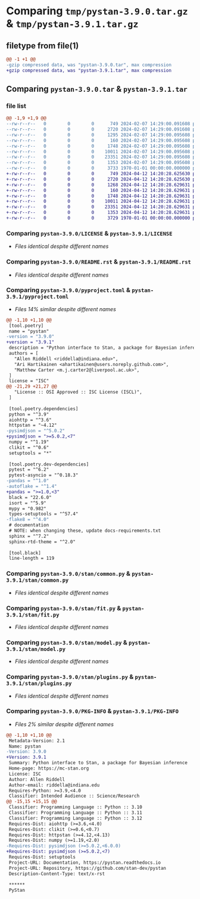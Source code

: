 # Comparing `tmp/pystan-3.9.0.tar.gz` & `tmp/pystan-3.9.1.tar.gz`

## filetype from file(1)

```diff
@@ -1 +1 @@
-gzip compressed data, was "pystan-3.9.0.tar", max compression
+gzip compressed data, was "pystan-3.9.1.tar", max compression
```

## Comparing `pystan-3.9.0.tar` & `pystan-3.9.1.tar`

### file list

```diff
@@ -1,9 +1,9 @@
--rw-r--r--   0        0        0      749 2024-02-07 14:29:00.091608 pystan-3.9.0/LICENSE
--rw-r--r--   0        0        0     2720 2024-02-07 14:29:00.091608 pystan-3.9.0/README.rst
--rw-r--r--   0        0        0     1295 2024-02-07 14:29:00.095608 pystan-3.9.0/pyproject.toml
--rw-r--r--   0        0        0      160 2024-02-07 14:29:00.095608 pystan-3.9.0/stan/__init__.py
--rw-r--r--   0        0        0     1748 2024-02-07 14:29:00.095608 pystan-3.9.0/stan/common.py
--rw-r--r--   0        0        0    10011 2024-02-07 14:29:00.095608 pystan-3.9.0/stan/fit.py
--rw-r--r--   0        0        0    23351 2024-02-07 14:29:00.095608 pystan-3.9.0/stan/model.py
--rw-r--r--   0        0        0     1353 2024-02-07 14:29:00.095608 pystan-3.9.0/stan/plugins.py
--rw-r--r--   0        0        0     3733 1970-01-01 00:00:00.000000 pystan-3.9.0/PKG-INFO
+-rw-r--r--   0        0        0      749 2024-04-12 14:20:28.625630 pystan-3.9.1/LICENSE
+-rw-r--r--   0        0        0     2720 2024-04-12 14:20:28.625630 pystan-3.9.1/README.rst
+-rw-r--r--   0        0        0     1268 2024-04-12 14:20:28.629631 pystan-3.9.1/pyproject.toml
+-rw-r--r--   0        0        0      160 2024-04-12 14:20:28.629631 pystan-3.9.1/stan/__init__.py
+-rw-r--r--   0        0        0     1748 2024-04-12 14:20:28.629631 pystan-3.9.1/stan/common.py
+-rw-r--r--   0        0        0    10011 2024-04-12 14:20:28.629631 pystan-3.9.1/stan/fit.py
+-rw-r--r--   0        0        0    23351 2024-04-12 14:20:28.629631 pystan-3.9.1/stan/model.py
+-rw-r--r--   0        0        0     1353 2024-04-12 14:20:28.629631 pystan-3.9.1/stan/plugins.py
+-rw-r--r--   0        0        0     3729 1970-01-01 00:00:00.000000 pystan-3.9.1/PKG-INFO
```

### Comparing `pystan-3.9.0/LICENSE` & `pystan-3.9.1/LICENSE`

 * *Files identical despite different names*

### Comparing `pystan-3.9.0/README.rst` & `pystan-3.9.1/README.rst`

 * *Files identical despite different names*

### Comparing `pystan-3.9.0/pyproject.toml` & `pystan-3.9.1/pyproject.toml`

 * *Files 14% similar despite different names*

```diff
@@ -1,10 +1,10 @@
 [tool.poetry]
 name = "pystan"
-version = "3.9.0"
+version = "3.9.1"
 description = "Python interface to Stan, a package for Bayesian inference"
 authors = [
   "Allen Riddell <riddella@indiana.edu>",
   "Ari Hartikainen <ahartikainen@users.noreply.github.com>",
   "Matthew Carter <m.j.carter2@liverpool.ac.uk>",
 ]
 license = "ISC"
@@ -21,29 +21,27 @@
   "License :: OSI Approved :: ISC License (ISCL)",
 ]
 
 [tool.poetry.dependencies]
 python = "^3.9"
 aiohttp = "^3.6"
 httpstan = "~4.12"
-pysimdjson = "^5.0.2"
+pysimdjson = ">=5.0.2,<7"
 numpy = "^1.19"
 clikit = "^0.6"
 setuptools = "*"
 
 [tool.poetry.dev-dependencies]
 pytest = "^6.2"
 pytest-asyncio = "^0.18.3"
-pandas = "^1.0"
-autoflake = "^1.4"
+pandas = ">=1.0,<3"
 black = "22.6.0"
 isort = "^5.9"
 mypy = "0.982"
 types-setuptools = "^57.4"
-flake8 = "^4.0"
 # documentation
 # NOTE: when changing these, update docs-requirements.txt
 sphinx = "^7.2"
 sphinx-rtd-theme = "^2.0"
 
 [tool.black]
 line-length = 119
```

### Comparing `pystan-3.9.0/stan/common.py` & `pystan-3.9.1/stan/common.py`

 * *Files identical despite different names*

### Comparing `pystan-3.9.0/stan/fit.py` & `pystan-3.9.1/stan/fit.py`

 * *Files identical despite different names*

### Comparing `pystan-3.9.0/stan/model.py` & `pystan-3.9.1/stan/model.py`

 * *Files identical despite different names*

### Comparing `pystan-3.9.0/stan/plugins.py` & `pystan-3.9.1/stan/plugins.py`

 * *Files identical despite different names*

### Comparing `pystan-3.9.0/PKG-INFO` & `pystan-3.9.1/PKG-INFO`

 * *Files 2% similar despite different names*

```diff
@@ -1,10 +1,10 @@
 Metadata-Version: 2.1
 Name: pystan
-Version: 3.9.0
+Version: 3.9.1
 Summary: Python interface to Stan, a package for Bayesian inference
 Home-page: https://mc-stan.org
 License: ISC
 Author: Allen Riddell
 Author-email: riddella@indiana.edu
 Requires-Python: >=3.9,<4.0
 Classifier: Intended Audience :: Science/Research
@@ -15,15 +15,15 @@
 Classifier: Programming Language :: Python :: 3.10
 Classifier: Programming Language :: Python :: 3.11
 Classifier: Programming Language :: Python :: 3.12
 Requires-Dist: aiohttp (>=3.6,<4.0)
 Requires-Dist: clikit (>=0.6,<0.7)
 Requires-Dist: httpstan (>=4.12,<4.13)
 Requires-Dist: numpy (>=1.19,<2.0)
-Requires-Dist: pysimdjson (>=5.0.2,<6.0.0)
+Requires-Dist: pysimdjson (>=5.0.2,<7)
 Requires-Dist: setuptools
 Project-URL: Documentation, https://pystan.readthedocs.io
 Project-URL: Repository, https://github.com/stan-dev/pystan
 Description-Content-Type: text/x-rst
 
 ******
 PyStan
```

